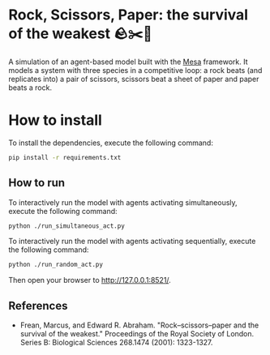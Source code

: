# Rock, Scissors, Paper: the survival of the weakest 🪨✂️📄

A simulation of an agent-based model built with the [Mesa](https://mesa.readthedocs.io/en/stable/) framework.
It models a system with three species in a competitive loop: a rock beats (and replicates into) a pair of scissors, scissors beat a sheet of paper and paper beats a rock.

# How to install

To install the dependencies, execute the following command:

```bash
pip install -r requirements.txt
```

## How to run

To interactively run the model with agents activating simultaneously, execute the following command:

```bash
python ./run_simultaneous_act.py
```

To interactively run the model with agents activating sequentially, execute the following command:

```bash
python ./run_random_act.py
```

Then open your browser to http://127.0.0.1:8521/.

## References
- Frean, Marcus, and Edward R. Abraham. "Rock–scissors–paper and the survival of the weakest." Proceedings of the Royal Society of London. Series B: Biological Sciences 268.1474 (2001): 1323-1327.